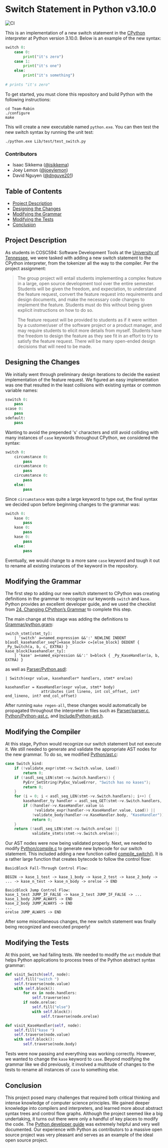 # Switch Statement in Python v3.10.0

![CI](https://github.com/joeylemon/cpython-switch/workflows/CI/badge.svg)

This is an implementation of a new switch statement in the [CPython](https://github.com/python/cpython) interpreter at Python version 3.10.0. Below is 
an example of the new syntax:

```python
switch 0:
    case 0:
        print("it's zero")
    case 1:
        print("it's one")
    else:
        print("it's something")
        
# prints "it's zero"
```

To get started, you must clone this repository and build Python with the following instructions:
```shell
cd Team-Rabin
./configure
make
```

This will create a new executable named `python.exe`. You can then test the new switch syntax by running the unit test:
```shell
./python.exe Lib/test/test_switch.py 
```

### Contributors

- Isaac Sikkema ([@isikkema](https://github.com/isikkema))
- Joey Lemon ([@joeylemon](https://github.com/joeylemon))
- David Nguyen ([@dnguye201](https://github.com/dnguye201))

## Table of Contents

- [Project Description](#project-description)
- [Designing the Changes](#designing-the-changes)
- [Modifying the Grammar](#modifying-the-grammar)
- [Modifying the Tests](#modifying-the-tests)
- [Conclusion](#conclusion)

<a id="project-description"></a>
## Project Description

As students in COSC594: Software Development Tools at the [University of Tennessee](https://utk.edu), we were tasked with adding a new switch statement to the 
CPython interpreter, from the tokenizer all the way to the compiler. Per the project assignment:

> The group project will entail students implementing a complex feature in a large, open source
> development tool over the entire semester. Students will be given the freedom, and expectation, to
> understand the feature request, convert the feature request into requirements and design
> documents, and make the necessary code changes to implement the feature. Students must do
> this without being given explicit instructions on how to do so.
> 
> The feature request will be provided to students as if it were written by a customer/user of the
> software project or a product manager, and may require students to elicit more details from
> myself. Students have the freedom to design the feature as they see fit in an effort to try to satisfy
> the feature request. There will be many open-ended design decisions that will need to be made.

<a id="designing-the-changes"></a>
## Designing the Changes

We initially went through preliminary design iterations to decide the easiest implementation of the feature request. We figured an easy implementation 
was one that resulted in the least collisions with existing syntax or common variable names:
```py
sswitch 0:
    pass
scase 0:
    pass
sdefault:
    pass
```
Wanting to avoid the prepended 's' characters and still avoid colliding with many instances of `case` keywords throughout CPython, we considered the syntax:
```py
switch 0:
    circumstance 0:
        pass
    circumstance 0:
        pass
    circumstance 0:
        pass
    else:
        pass
```
Since `circumstance` was quite a large keyword to type out, the final syntax we decided upon before beginning changes to the grammar was:
```py
switch 0:
    kase 0:
        pass
    kase 0:
        pass
    kase 0:
        pass
    else:
        pass
```
Eventually, we would change to a more sane `case` keyword and tough it out to rename all existing instances of the keyword in the repository.

<a id="modifying-the-grammar"></a>
## Modifying the Grammar

The first step to adding our new switch statement to CPython was creating definitions in the grammar to recognize our keywords `switch` and `kase`. 
Python provides an excellent developer guide, and we used the checklist from [24. Changing CPython’s Grammar](https://devguide.python.org/grammar/) to
complete this step. 

The main change at this stage was adding the definitions to [Grammar/python.gram](Grammar/python.gram):
```
switch_stmt[stmt_ty]:
    | 'switch' a=named_expression &&':' NEWLINE INDENT b[asdl_kasehandler_seq*]=kase_block+ c=[else_block] DEDENT { _Py_Switch(a, b, c, EXTRA) }
kase_block[kasehandler_ty]:
    | 'kase' a=named_expression &&':' b=block { _Py_KaseHandler(a, b, EXTRA) }
```

as well as [Parser/Python.asdl](Parser/Python.asdl):
```
| Switch(expr value, kasehandler* handlers, stmt* orelse)

kasehandler = KaseHandler(expr value, stmt* body)
                attributes (int lineno, int col_offset, int? end_lineno, int? end_col_offset)
```

After running `make regen-all`, these changes would automatically be propagated throughout the interpreter in files such as 
[Parser/parser.c](Parser/parser.c), [Python/Python-ast.c](Python/Python-ast.c), and [Include/Python-ast.h](Include/Python-ast.h).

## Modifying the Compiler

At this stage, Python would recognize our switch statement but not execute it. We still needed to generate and validate the appropriate AST nodes for the new 
grammar. To do so, we modified [Python/ast.c](Python/ast.c):
```c
case Switch_kind:
    if (!validate_expr(stmt->v.Switch.value, Load))
        return 0;
    if (!asdl_seq_LEN(stmt->v.Switch.handlers)) {
        PyErr_SetString(PyExc_ValueError, "Switch has no kases");
        return 0;
    }
    for (i = 0; i < asdl_seq_LEN(stmt->v.Switch.handlers); i++) {
        kasehandler_ty handler = asdl_seq_GET(stmt->v.Switch.handlers, i);
        if ((handler->v.KaseHandler.value &&
             !validate_expr(handler->v.KaseHandler.value, Load)) ||
            !validate_body(handler->v.KaseHandler.body, "KaseHandler"))
            return 0;
    }
    return (!asdl_seq_LEN(stmt->v.Switch.orelse) ||
            validate_stmts(stmt->v.Switch.orelse));
```

Our AST nodes were now being validated properly. Next, we needed to modify [Python/compile.c](Python/compile.c) to generate new bytecode for our switch statement. This included 
adding a new function called [compile_switch()](Python/compile.c#L2797). It is a rather large function
that creates bytecode to follow the control flow:
```
BasicBlock Fall-Through Control Flow:

BEGIN -> kase_1_test -> kase_1_body -> kase_2_test -> kase_2_body -> ... -> kase_n_test -> kase_n_body -> orelse -> END

BasicBlock Jump Control Flow:
kase_1_test JUMP_IF_FALSE -> kase_2_test JUMP_IF_FALSE -> ...
kase_1_body JUMP_ALWAYS -> END
kase_2_body JUMP_ALWAYS -> END
...
orelse JUMP_ALWAYS -> END
```

After some miscellaneous changes, the new switch statement was finally being recognized and executed properly!

<a id="modifying-the-tests"></a>
## Modifying the Tests

At this point, we had failing tests. We needed to modify the `ast` module that helps Python applications to process trees of the Python abstract syntax grammar:
```py
def visit_Switch(self, node):
    self.fill("switch ")
    self.traverse(node.value)
    with self.block():
        for ex in node.handlers:
            self.traverse(ex)
        if node.orelse:
            self.fill("else")
            with self.block():
                self.traverse(node.orelse)

def visit_KaseHandler(self, node):
    self.fill("kase ")
    self.traverse(node.value)
    with self.block():
        self.traverse(node.body)
```

Tests were now passing and everything was working correctly. However, we wanted to change the `kase` keyword to `case`. Beyond modifying the grammar like we did
previously, it involved a multitude of changes to the tests to rename all instances of `case` to something else.

<a id="conclusion"></a>
## Conclusion

This project posed many challenges that required both critical thinking and intense knowledge of computer science principles. We gained deeper knowledge
into compilers and interpreters, and learned more about abstract syntax trees and control flow graphs. Although the project seemed like a big undertaking, it turns
out there were only a handful of key places to modify the code. The [Python developer guide](https://devguide.python.org/) was extremely helpful and very well
documented. Our experience with Python as contributors to a massive open source project was very pleasant and serves as an example of the ideal open source
project.
